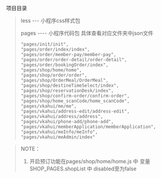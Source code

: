项目目录

>less  ---  小程序css样式包
>
>pages  ---- 小程序代码包  具体查看对应文件夹中json文件
>
>```
>"pages/init/init",
>"pages/order/index/index",
>"pages/order/member-pay/member-pay",
>"pages/order/order-detail/order-detail",
>"pages/order/bookingOrder/index",
>"pages/shop/home/home",
>"pages/shop/order/order",
>"pages/shop/OrderMeal/OrderMeal",
>"pages/shop/destineTimeSelect/index",
>"pages/shop/reservationDesk/index",
>"pages/shop/confirm-order/confirm-order",
>"pages/shop/home_scanCode/home_scanCode",
>"pages/vkahui/me/me",
>"pages/vkahui/address-edit/address-edit",
>"pages/vkahui/address/address",
>"pages/vkahui/phone-add/phone-add",
>"pages/vkahui/memberApplication/memberApplication",
>"pages/vkahui/meInfo/meInfo",
>"pages/vkahui/meAdmin/index"
>```





>NOTE：
>
>1. 开启预订功能在pages/shop/home/home.js  中 变量SHOP_PAGES.shopList 中 disabled至为false